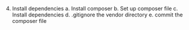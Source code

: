 4.	Install dependencies
a.	Install composer
b.	Set up composer file
c.	Install dependencies
d.	.gitignore the vendor directory
e.	commit the composer file
